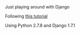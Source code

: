 Just playing around with Django  

Following [this tutorial](https://docs.djangoproject.com/en/1.7/intro/tutorial01/)

Using Python 2.7.8 and Django 1.7.1